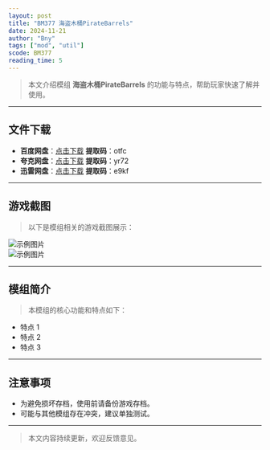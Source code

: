 ```yaml
---
layout: post
title: "BM377 海盗木桶PirateBarrels"
date: 2024-11-21
author: "Bny"
tags: ["mod", "util"]
scode: BM377
reading_time: 5
---
```


> 本文介绍模组 **海盗木桶PirateBarrels** 的功能与特点，帮助玩家快速了解并使用。

---





## 文件下载
- **百度网盘**：[点击下载](https://pan.baidu.com/s/1WHkI9dZfNMbmxV4fQn-u7Q?pwd=otfc)  **提取码**：otfc  
- **夸克网盘**：[点击下载](https://pan.quark.cn/s/7d98886effb8?pwd=yr72)  **提取码**：yr72  
- **迅雷网盘**：[点击下载](https://pan.xunlei.com/s/VOCCbX1yxnbF32yOtVooWAHiA1?pwd=e9kf)  **提取码**：e9kf  

---

## 游戏截图
> 以下是模组相关的游戏截图展示：

![示例图片](https://example.com/screenshot1.jpg)  
![示例图片](https://example.com/screenshot2.jpg)

---

## 模组简介
> 本模组的核心功能和特点如下：
- 特点 1
- 特点 2
- 特点 3

---

## 注意事项
- 为避免损坏存档，使用前请备份游戏存档。
- 可能与其他模组存在冲突，建议单独测试。

---

> 本文内容持续更新，欢迎反馈意见。
